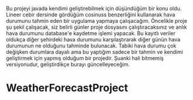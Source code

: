 Bu projeyi javada kendimi geliştirebilmek için düşündüğüm bir konu oldu.
Lineer cebir dersinde gördüğüm cosinuss benzerliğini kullanarak hava durumunu tahmin eden bir uygulama yapmaya çalışacağım.
Öncelikle proje şu şekil çalışacak, siz belirli günler proje dosyasını çalıştıracaksınız ve anlık hava durumunu database'e kaydetme işlemi yapacak.
Bu kayıtlı veriler oldukça diğer şehirdeki hava durumunu karşılaştırarak diğer günün hava durumunun ne olduğunu tahminde bulunacak.
Tabiki hava durumu çok değişken durumlara dayalı ama bu yaptığım sadece bir tahmin ve kendimi geliştirmek için yapmış olduğum bir projedir.
Şuanki hali bitmemiş versiyonudur, geliştirdikçe burayı güncelleyeceğim.
# WeatherForecastProject
